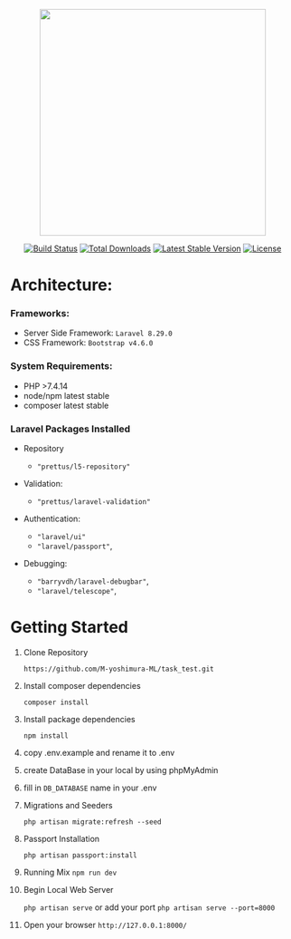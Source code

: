 <p align="center"><a href="https://laravel.com" target="_blank"><img src="https://raw.githubusercontent.com/laravel/art/master/logo-lockup/5%20SVG/2%20CMYK/1%20Full%20Color/laravel-logolockup-cmyk-red.svg" width="400"></a></p>

<p align="center">
<a href="https://travis-ci.org/laravel/framework"><img src="https://travis-ci.org/laravel/framework.svg" alt="Build Status"></a>
<a href="https://packagist.org/packages/laravel/framework"><img src="https://img.shields.io/packagist/dt/laravel/framework" alt="Total Downloads"></a>
<a href="https://packagist.org/packages/laravel/framework"><img src="https://img.shields.io/packagist/v/laravel/framework" alt="Latest Stable Version"></a>
<a href="https://packagist.org/packages/laravel/framework"><img src="https://img.shields.io/packagist/l/laravel/framework" alt="License"></a>
</p>

# Architecture:

### Frameworks:

-   Server Side Framework: `Laravel 8.29.0`
-   CSS Framework: `Bootstrap v4.6.0`

### System Requirements:

-   PHP >7.4.14
-   node/npm latest stable
-   composer latest stable

### Laravel Packages Installed

-   Repository
    -   `"prettus/l5-repository"`
-   Validation:

    -   `"prettus/laravel-validation"`

-   Authentication:

    -   `"laravel/ui"`
    -   `"laravel/passport"`,

-   Debugging:
    -   `"barryvdh/laravel-debugbar"`,
    -   `"laravel/telescope"`,

# Getting Started

1. Clone Repository

    `https://github.com/M-yoshimura-ML/task_test.git`

2. Install composer dependencies

    `composer install`

3. Install package dependencies

    `npm install`

4. copy .env.example and rename it to .env

5. create DataBase in your local by using phpMyAdmin

6. fill in `DB_DATABASE` name in your .env

7. Migrations and Seeders

    `php artisan migrate:refresh --seed`

8. Passport Installation

    `php artisan passport:install`

9. Running Mix
   `npm run dev`

10. Begin Local Web Server

    `php artisan serve` or add your port `php artisan serve --port=8000`


11. Open your browser `http://127.0.0.1:8000/`
